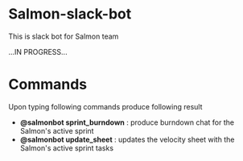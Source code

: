 # Salmon-slack-bot
This is slack bot for Salmon team

...IN PROGRESS...

# Commands
Upon typing following commands produce following result
- **@salmonbot sprint_burndown** : produce burndown chat for the Salmon's active sprint
- **@salmonbot update_sheet** : updates the velocity sheet with the Salmon's active sprint tasks
